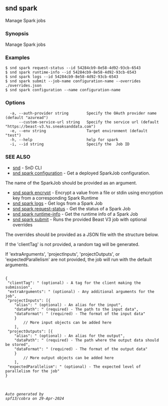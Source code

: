 ## snd spark

Manage Spark jobs

### Synopsis

Manage Spark jobs

### Examples

```
$ snd spark request-status --id 54284cb9-8e58-4d92-93cb-6543
$ snd spark runtime-info --id 54284cb9-8e58-4d92-93cb-6543
$ snd spark logs --id 54284cb9-8e58-4d92-93cb-6543
$ snd spark submit --job-name configuration-name --overrides ./overrides.json
$ snd spark configuration --name configuration-name 

```

### Options

```
  -a, --auth-provider string        Specify the OAuth provider name (default "azuread")
      --custom-service-url string   Specify the service url (default "https://beast-v3.%s.sneaksanddata.com")
  -e, --env string                  Target environment (default "test")
  -h, --help                        help for spark
  -i, --id string                   Specify the  Job ID
```

### SEE ALSO

* [snd](snd.md)	 - SnD CLI
* [snd spark configuration](snd_spark_configuration.md)	 - Get a deployed SparkJob configuration.

The name of the SparkJob should be provided as an argument.

* [snd spark encrypt](snd_spark_encrypt.md)	 - Encrypt a value from a file or stdin using encryption key from a corresponding Spark Runtime
* [snd spark logs](snd_spark_logs.md)	 - Get logs from a Spark Job
* [snd spark request-status](snd_spark_request-status.md)	 - Get the status of a Spark Job
* [snd spark runtime-info](snd_spark_runtime-info.md)	 - Get the runtime info of a Spark Job
* [snd spark submit](snd_spark_submit.md)	 - Runs the provided Beast V3 job with optional overrides

The overrides should be provided as a JSON file with the structure below.

If the 'clientTag' is not provided, a random tag will be generated.

If 'extraArguments', 'projectInputs', 'projectOutputs', or 'expectedParallelism' are not provided, the job will run with the default arguments.

<pre><code>
{
 "clientTag": "<string> (optional) - A tag for the client making the submission",
 "extraArguments": "<object> (optional) - Any additional arguments for the job",
 "projectInputs": [{
	"alias": "<string> (optional) - An alias for the input",
	"dataPath": "<string> (required) - The path to the input data",
	"dataFormat": "<string> (required) - The format of the input data"
	}
		// More input objects can be added here
	],
 "projectOutputs": [{
	"alias": "<string> (optional) - An alias for the output",
	"dataPath": "<string> (required) - The path where the output data should be stored",
	"dataFormat": "<string> (required) - The format of the output data"
	}
		// More output objects can be added here
	],
 "expectedParallelism": "<integer> (optional) - The expected level of parallelism for the job"
}
</code></pre>


###### Auto generated by spf13/cobra on 29-Apr-2024
